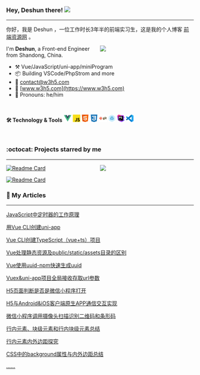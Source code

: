 ### Hey, Deshun there! <img src="https://media.giphy.com/media/hvRJCLFzcasrR4ia7z/giphy.gif" width="25px">
---

你好，我是 Deshun ，一位工作时长3年半的前端实习生，这是我的个人博客 [前端资源网](https://www.w3h5.com) 。

[<img align="right" width="50%" src="https://github-readme-stats.vercel.app/api?username=ideshun&count_private=true&show_icons=true">](https://github.com/ideshun)

I'm **Deshun**, a Front-end Engineer from Shandong, China.

-   :hammer_and_pick: Vue/JavaScript/uni-app/miniProgram
-   :package: Building VSCode/PhpStrom and more
-   :e-mail: contact@w3h5.com
-   :dash: [www.w3h5.com](https://www.w3h5.com)
-   :man: Pronouns: he/him

<br />

**:hammer_and_wrench: Technology & Tools**
<code><img height="20" src="https://github.com/ideshun/ideshun/blob/main/images/logo-Vue.png"></code>
<code><img height="20" src="https://github.com/ideshun/ideshun/blob/main/images/logo-JavaScript.png"></code>
<code><img height="20" src="https://github.com/ideshun/ideshun/blob/main/images/logo-HTML5.png"></code>
<code><img height="20" src="https://github.com/ideshun/ideshun/blob/main/images/logo-CSS3.png"></code>
<code><img height="20" src="https://github.com/ideshun/ideshun/blob/main/images/logo-Git.png"></code>
<code><img height="20" src="https://github.com/ideshun/ideshun/blob/main/images/logo-webpack.png"></code>
<code><img height="20" src="https://github.com/ideshun/ideshun/blob/main/images/logo-PhpStorm.png"></code>
<code><img height="20" src="https://github.com/ideshun/ideshun/blob/main/images/logo-VSCode.png"></code>

<br />

### :octocat: Projects starred by me
---

[<img align="right" top="20" width="50%" src="https://github-readme-stats.vercel.app/api/top-langs/?username=ideshun&layout=compact">](https://github.com/ideshun)


[![Readme Card](https://github-readme-stats.vercel.app/api/pin/?username=ideshun&repo=miniProgram-tmp)](https://github.com/ideshun/miniProgram-tmp)

[![Readme Card](https://github-readme-stats.vercel.app/api/pin/?username=ideshun&repo=example)](https://github.com/ideshun/example)


### :open_book: My Articles
---

[JavaScript中定时器的工作原理](https://www.w3h5.com/post/484.html)

[用Vue CLI创建uni-app](https://www.w3h5.com/post/567.html)

[Vue CLI创建TypeScript（vue+ts）项目](https://www.w3h5.com/post/613.html)

[Vue处理静态资源及public/static/assets目录的区别](https://www.w3h5.com/post/600.html)

[Vue使用uuid-npm快速生成uuid](https://www.w3h5.com/post/544.html)

[Vuex&uni-app项目全局接收存取url参数](https://www.w3h5.com/post/595.html)

[H5页面判断是否是微信小程序打开](https://www.w3h5.com/post/629.html)

[H5与Android&iOS客户端原生APP通信交互实现](https://www.w3h5.com/post/599.html)

[微信小程序调用摄像头扫描识别二维码和条形码](https://www.w3h5.com/post/255.html)

[行内元素、块级元素和行内块级元素总结](https://www.w3h5.com/post/611.html)

[行内元素内外边距探究](https://www.w3h5.com/post/247.html)

[CSS中的background属性与内外边距总结](https://www.w3h5.com/post/46.html)

[......](https://www.w3h5.com)
